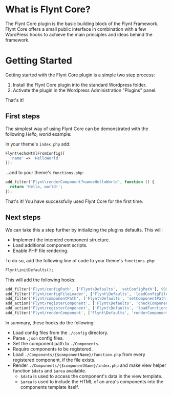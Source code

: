 # What is Flynt Core?

The Flynt Core plugin is the basic building block of the Flynt Framework. Flynt Core offers a small public interface in combination with a few WordPress hooks to achieve the main principles and ideas behind the framework.

# Getting Started

Getting started with the Flynt Core plugin is a simple two step process:

1. Install the Flynt Core plugin into the standard Wordpress folder.
2. Activate the plugin in the Wordpress Administration "Plugins" panel.

That's it!

## First steps

The simplest way of using Flynt Core can be demonstrated with the following *Hello, world* example:

In your theme's `index.php` add:

```php
Flynt\echoHtmlFromConfig([
  'name' => 'HelloWorld'
]);
```

...and to your theme's `functions.php`:

```php
add_filter('Flynt\renderComponent?name=HelloWorld', function () {
  return 'Hello, world!';
});
```

That's it! You have successfully used Flynt Core for the first time.

## Next steps

We can take this a step further by initializing the plugins defaults. This will:
- Implement the intended component structure.
- Load additional component scripts.
- Enable PHP file rendering.

To do so, add the following line of code to your theme's `functions.php`:

```php
Flynt\initDefaults();
```

This will add the following hooks:

```php
add_filter('Flynt/configPath', ['Flynt\Defaults', 'setConfigPath'], 999, 2);
add_filter('Flynt/configFileLoader', ['Flynt\Defaults', 'loadConfigFile'], 999, 3);
add_filter('Flynt/componentPath', ['Flynt\Defaults', 'setComponentPath'], 999, 2);
add_action('Flynt/registerComponent', ['Flynt\Defaults', 'checkComponentFolder']);
add_action('Flynt/registerComponent', ['Flynt\Defaults', 'loadFunctionsFile']);
add_filter('Flynt/renderComponent', ['Flynt\Defaults', 'renderComponent'], 999, 4);
```

In summary, these hooks do the following:
- Load config files from the `./config` directory.
- Parse `.json` config files.
- Set the component path to `./Components`.
- Require components to be registered.
- Load `./Components/{$componentName}/function.php` from every registered component, if the file exists.
- Render `./Components/{$componentName}/index.php` and make view helper function `$data` and `$area` available.
  - `$data` is used to access the component's data in the view template.
  - `$area` is used to include the HTML of an area's components into the components template itself.
